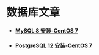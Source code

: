# 数据库文章

- #### [MySQL 8 安装-CentOS 7](mysql-8-centos-installation.md)

- #### [PostgreSQL 12 安装-CentOS 7](postgresql-12-centos-installation.md)

